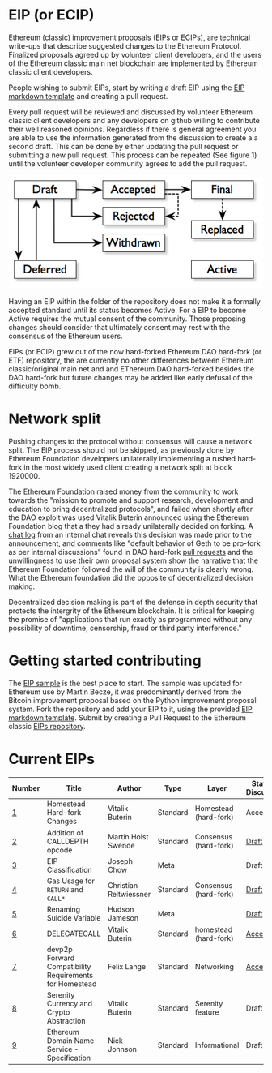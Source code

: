 # EIP (or ECIP)
Ethereum (classic) improvement proposals (EIPs or ECIPs), are technical write-ups that describe suggested changes to the Ethereum Protocol. Finalized proposals agreed up by volunteer client developers, and the users of the Ethereum classic main net blockchain are implemented by Ethereum classic client developers.

People wishing to submit EIPs, start by writing a draft EIP using the [EIP markdown template](EIP-0000.md.template) and creating a pull request.

Every pull request will be reviewed and discussed by volunteer Ethereum classic client developers and any developers on github willing to contribute their well reasoned opinions. Regardless if there is general agreement you are able to use the information generated from the discussion to create a a second draft. This can be done by either updating the pull request or submitting a new pull request. This process can be repeated (See figure 1) until the volunteer developer community agrees to add the pull request.

![Figure 1: The cyclic process of proposal and review](./process.png
"Figure 1: The process of proposal and review")

Having an EIP within the folder of the repository does not make it a formally accepted standard until its status becomes Active. For a EIP to become Active requires the mutual consent of the community. Those proposing changes should consider that ultimately consent may rest with the consensus of the Ethereum users.

EIPs (or ECIP) grew out of the now hard-forked Ethereum DAO hard-fork (or ETF) repository, the are currently no other differences between Ethereum classic/original main net and and EThereum DAO hard-forked besides the DAO hard-fork but future changes may be added like early defusal of the difficulty bomb.

# Network split

Pushing changes to the protocol without consensus will cause
a network split. The EIP process should not be skipped, as previously done by Ethereum Foundation
developers unilaterally implementing a rushed hard-fork in the most
widely used client creating a network split at block 1920000.

The Ethereum Foundation raised money from the community to work towards
the "mission to promote and support research, development and education
to bring decentralized protocols", and failed when shortly after the DAO
exploit was used Vitalik Buterin announced using the Ethereum Foundation blog that a they had already
unilaterally decided on forking. A [chat log](http://pastebin.com/raw/aMKwQcHR) from an internal chat reveals this decision was made prior to the announcement, and comments like "default behavior of Geth to be pro-fork as per internal discussions" found in DAO hard-fork [pull requests](https://github.com/ethereum/go-ethereum/pull/2814) and the unwillingness to use their own proposal system show the narrative that the Ethereum Foundation followed the will of the community is clearly wrong. What the Ethereum foundation did the opposite of decentralized decision making. 

Decentralized decision making is part of the defense in depth security that protects the intergrity of the Ethereum blockchain. It is critical for keeping the promise of "applications that run exactly as programmed without any possibility of downtime, censorship, fraud or third party interference."

# Getting started contributing
The [EIP sample](./EIP-0000.md.sample) is the best place to start. The sample was updated for Ethereum use by Martin Becze, it was predominantly derived from the Bitcoin improvement proposal based on the Python improvement proposal system. Fork the repository and add your EIP to it, using the provided [EIP markdown template](EIP-0000.md.template). Submit by creating a Pull Request to the Ethereum classic [EIPs repository](https://github.com/ethereumproject/EIPs).

# Current EIPs
| Number        |Title         | Author | Type  | Layer        | Status / Discussion |
| ------------- | ------------ | ------ | ----- | -------------| ------------------- |
| [1](EIPS/EIP-1001.mediawiki)    | Homestead Hard-fork Changes | Vitalik Buterin | Standard | Homestead (hard-fork) | Accepted |
| [2](EIPS/EIP-1002.mediawiki)    | Addition of CALLDEPTH opcode | Martin Holst Swende | Standard | Consensus (hard-fork) | [Draft](https://github.com/ethereum/EIPs/issues/25) |
| [3](EIPS/EIP-1003.mediawiki)    | EIP Classification | Joseph Chow | Meta | | Draft |
| [4](EIPS/EIP-1004.md)    | Gas Usage for `RETURN` and `CALL*` | Christian Reitwiessner | Standard | Consensus (hard-fork) | [Draft](https://github.com/ethereum/EIPs/issues/8) |
| [5](EIPS/EIP-1005.md)    | Renaming Suicide Variable | Hudson Jameson | Meta |  | [Draft](https://github.com/ethereum/EIPs/pull/42) |
| [6](EIPS/EIP-1006.md)    | DELEGATECALL | Vitalik Buterin | Standard | homestead (hard-fork) | [Accepted](https://github.com/ethereum/EIPs/issues/23) |
| [7](EIPS/EIP-1007.md)    | devp2p Forward Compatibility Requirements for Homestead | Felix Lange | Standard | Networking | [Accepted](https://github.com/ethereum/EIPs/pull/49) |
| [8](EIPS/EIP-1008.md)    | Serenity Currency and Crypto Abstraction | Vitalik Buterin | Standard | Serenity feature | Draft |
| [9](EIPS/EIP-1009.md)    | Ethereum Domain Name Service - Specification | Nick Johnson | Standard | Informational | Draft |
